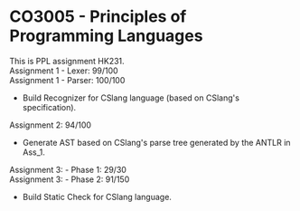 # CO3005 - Principles of Programming Languages
This is PPL assignment HK231.\
Assignment 1 - Lexer: 99/100\
Assignment 1 - Parser: 100/100
* Build Recognizer for CSlang language (based on CSlang's specification).

Assignment 2: 94/100

* Generate AST based on CSlang's parse tree generated by the ANTLR in Ass_1.

Assignment 3: - Phase 1: 29/30\
Assignment 3: - Phase 2: 91/150
* Build Static Check for CSlang language.
